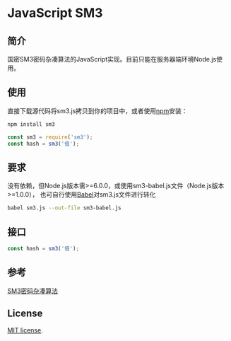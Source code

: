 # JavaScript SM3

## 简介
国密SM3密码杂凑算法的JavaScript实现。目前只能在服务器端环境Node.js使用。

## 使用
直接下载源代码将sm3.js拷贝到你的项目中，或者使用[npm](https://www.npmjs.org/)安装：

```sh
npm install sm3
```

```js
const sm3 = require('sm3');
const hash = sm3('值');
```

## 要求
没有依赖，但Node.js版本需>=6.0.0，或使用sm3-babel.js文件（Node.js版本>=1.0.0），
也可自行使用[Babel](http://babeljs.io/)对sm3.js文件进行转化
```sh
babel sm3.js --out-file sm3-babel.js
```

## 接口

```js
const hash = sm3('值');
```

## 参考
[SM3密码杂凑算法](http://www.sca.gov.cn/sca/xwdt/2010-12/17/1002389/files/302a3ada057c4a73830536d03e683110.pdf)

## License
[MIT license](http://www.opensource.org/licenses/MIT).
